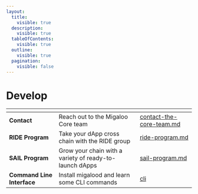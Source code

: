 ```yaml
---
layout:
  title:
    visible: true
  description:
    visible: true
  tableOfContents:
    visible: true
  outline:
    visible: true
  pagination:
    visible: false
---
```


# Develop

<table data-card-size="large" data-view="cards"><thead><tr><th></th><th></th><th data-hidden data-card-target data-type="content-ref"></th></tr></thead><tbody><tr><td><strong>Contact</strong></td><td>Reach out to the Migaloo Core team</td><td><a href="contact-the-core-team.md">contact-the-core-team.md</a></td></tr><tr><td><strong>RIDE Program</strong></td><td>Take your dApp cross chain with the RIDE group</td><td><a href="ride-program.md">ride-program.md</a></td></tr><tr><td><strong>SAIL Program</strong></td><td>Grow your chain with a variety of ready-to-launch dApps</td><td><a href="sail-program.md">sail-program.md</a></td></tr><tr><td><strong>Command Line Interface</strong></td><td>Install migalood and learn some CLI commands</td><td><a href="cli/">cli</a></td></tr></tbody></table>
